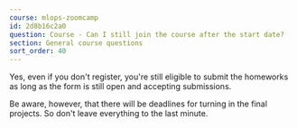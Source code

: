 ```yaml
---
course: mlops-zoomcamp
id: 2d8b16c2a0
question: Course - Can I still join the course after the start date?
section: General course questions
sort_order: 40
---
```


Yes, even if you don't register, you're still eligible to submit the homeworks as long as the form is still open and accepting submissions.

Be aware, however, that there will be deadlines for turning in the final projects. So don't leave everything to the last minute.


